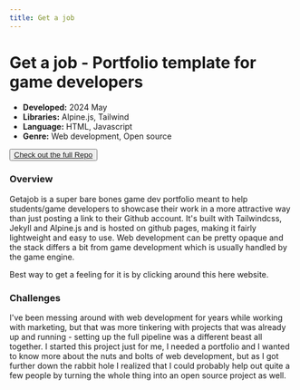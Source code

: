 ```yaml
---
title: Get a job
---
```


# Get a job - Portfolio template for game developers 
 
- **Developed:** 2024 May
- **Libraries:** Alpine.js, Tailwind
- **Language:** HTML, Javascript
- **Genre:** Web development, Open source


<button class="prose prose-a:text-white prose-a:no-underline prose-a:font-semibold bg-zinc-900 hover:scale-105 p-2 md:p-4 my-4  font-semibold">
<a href="https://github.com/emilxf-0/getajob" target="_">Check out the full Repo</a>
</button>

### Overview

Getajob is a super bare bones game dev portfolio meant to help students/game developers to showcase their work in a more attractive way than just posting a link to their Github account. It's built with Tailwindcss, Jekyll and Alpine.js and is hosted on github pages, making it fairly lightweight and easy to use. Web development can be pretty opaque and the stack differs a bit from game development which is usually handled by the game engine.

Best way to get a feeling for it is by clicking around this here website. 

### Challenges

I've been messing around with web development for years while working with marketing, but that was more tinkering with projects that was already up and running - setting up the full pipeline was a different beast all together. I started this project just for me, I needed a portfolio and I wanted to know more about the nuts and bolts of web development, but as I got further down the rabbit hole I realized that I could probably help out quite a few people by turning the whole thing into an open source project as well. 

